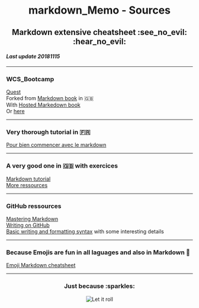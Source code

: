 <h1 align="center">markdown_Memo - Sources</h1>
<h2 align="center">Markdown extensive cheatsheet :see_no_evil: :hear_no_evil:</h2>
  
  
#### _Last update 20181115_

---

### WCS_Bootcamp
[Quest](https://github.com/WildCodeSchool/markdown-fr)     
Forked from [Markdown book](https://github.com/GitbookIO/markdown) in :gb:    
With [Hosted Markedown book](https://www.gitbook.io/book/GitBookIO/markdown)    
Or [here](http://wildcodeschool.gitbooks.io/markdown/content/)  

---

### Very thorough tutorial in :fr:
[Pour bien commencer avec le markdown](https://blog.wax-o.com/2014/04/tutoriel-un-guide-pour-bien-commencer-avec-markdown/)

---

### A very good one in :gb: with exercices
[Markdown tutorial](https://www.markdowntutorial.com/)  
[More ressources](https://www.markdowntutorial.com/conclusion/)

---

### GitHub ressources
[Mastering Markdown](https://guides.github.com/features/mastering-markdown/)  
[Writing on GitHub](https://help.github.com/categories/writing-on-github/)  
[Basic writing and formatting syntax](https://help.github.com/articles/basic-writing-and-formatting-syntax/) with some interesting details

---

### Because Emojis are fun in all laguages and also in Markdown :sparkling_heart:
[Emoji Markdown cheatsheet](https://www.webpagefx.com/tools/emoji-cheat-sheet/)

---

<h3 align="center">Just because :sparkles:</h3>

<p align="center"><img src="https://media.giphy.com/media/zwF9GvnNF7mG4/giphy.gif" alt="Let it roll")</p>
